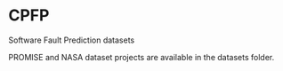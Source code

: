 # CPFP
Software Fault Prediction datasets

PROMISE and NASA dataset projects are available in the datasets folder.
